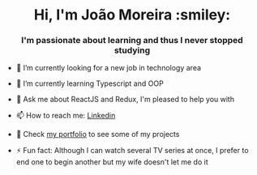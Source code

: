 
<h1 align="center">Hi, I'm João Moreira :smiley:</h1>

<h3 align="center">I'm passionate about learning and thus I never stopped studying</h3>
  
- :telescope: I’m currently looking for a new job in technology area
  
- 🌱 I’m currently learning Typescript and OOP
  
- 💬 Ask me about ReactJS and Redux, I'm pleased to help you with
  
- 📫 How to reach me: [Linkedin](https://www.linkedin.com/in/joao-moreira-dev/)

- :notebook_with_decorative_cover: Check [my portfolio](https://joaogmmoreira.github.io/devportfolio/) to see some of my projects
  
- ⚡ Fun fact: Although I can watch several TV series at once, I prefer to end one to begin another but my wife doesn't let me do it
